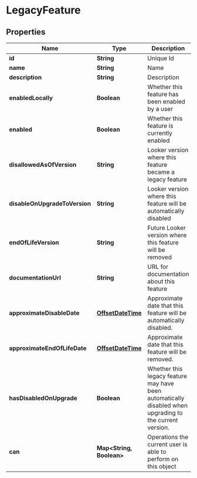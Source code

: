 
# LegacyFeature

## Properties
Name | Type | Description | Notes
------------ | ------------- | ------------- | -------------
**id** | **String** | Unique Id |  [optional]
**name** | **String** | Name |  [optional]
**description** | **String** | Description |  [optional]
**enabledLocally** | **Boolean** | Whether this feature has been enabled by a user |  [optional]
**enabled** | **Boolean** | Whether this feature is currently enabled |  [optional]
**disallowedAsOfVersion** | **String** | Looker version where this feature became a legacy feature |  [optional]
**disableOnUpgradeToVersion** | **String** | Looker version where this feature will be automatically disabled |  [optional]
**endOfLifeVersion** | **String** | Future Looker version where this feature will be removed |  [optional]
**documentationUrl** | **String** | URL for documentation about this feature |  [optional]
**approximateDisableDate** | [**OffsetDateTime**](OffsetDateTime.md) | Approximate date that this feature will be automatically disabled. |  [optional]
**approximateEndOfLifeDate** | [**OffsetDateTime**](OffsetDateTime.md) | Approximate date that this feature will be removed. |  [optional]
**hasDisabledOnUpgrade** | **Boolean** | Whether this legacy feature may have been automatically disabled when upgrading to the current version. |  [optional]
**can** | **Map&lt;String, Boolean&gt;** | Operations the current user is able to perform on this object |  [optional]



